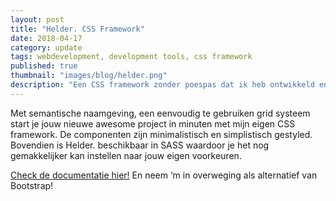 ```yaml
---
layout: post
title: "Helder. CSS Framework"
date: 2018-04-17
category: update 
tags: webdevelopment, development tools, css framework
published: true
thumbnail: "images/blog/helder.png"
description: "Een CSS framework zonder poespas dat ik heb ontwikkeld en voor iedereen gratis beschikbaar heb gemaakt."
---
```


Met semantische naamgeving, een eenvoudig te gebruiken grid systeem start je jouw nieuwe awesome project in minuten met mijn eigen CSS framework. De componenten zijn minimalistisch en simplistisch gestyled. Bovendien is Helder. beschikbaar in SASS waardoor je het nog gemakkelijker kan instellen naar jouw eigen voorkeuren.

[Check de documentatie hier!](https://www.jeffreyovermeer.com/helder-css-framework/) En neem ‘m in overweging als alternatief van Bootstrap!
